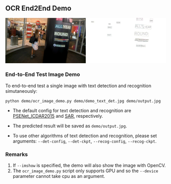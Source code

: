 ## OCR End2End Demo

<div align="center">
    <img src="/resources/demo_ocr_pred.jpg"/><br>

</div>

### End-to-End Test Image Demo

To end-to-end test a single image with text detection and recognition simutaneously:

```shell
python demo/ocr_image_demo.py demo/demo_text_det.jpg demo/output.jpg
```

- The default config for text detection and recognition are [PSENet_ICDAR2015](/configs/textdet/psenet/psenet_r50_fpnf_600e_icdar2015.py) and [SAR](/configs/textrecog/sar/sar_r31_parallel_decoder_academic.py), respectively.

- The predicted result will be saved as `demo/output.jpg`.
- To use other algorithms of text detection and recognition, please set arguments: `--det-config`, `--det-ckpt`, `--recog-config`, `--recog-ckpt`.

### Remarks

1. If `--imshow` is specified, the demo will also show the image with OpenCV.
2. The `ocr_image_demo.py` script only supports GPU and so the `--device` parameter cannot take cpu as an argument.
